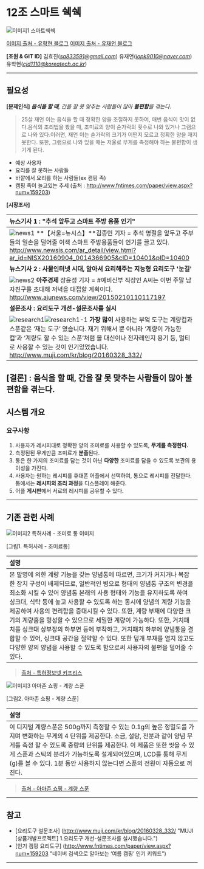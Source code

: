 12조 스마트 쉑쉑
=============================================================
![이미지1 스마트쉑쉑](http://blogfiles.naver.net/MjAxNjExMTZfMTA2/MDAxNDc5MjkyNTEzODYz.VijYQT78SuLeslOCVC_lBjFUnXMwn6SvWo83gGV7eocg.aXnknam3cioBmiZassjvKfNvBLQQffC7EQTziE-e21Ug.JPEG.dbgkrgus1/KakaoTalk_20161116_184547403.jpg)

[이미지 출처 - 유학현 블로그](http://blog.naver.com/dbgkrgus1/220863351742)
[이미지 출처 - 유재언 블로그](http://blog.naver.com/iopk9010)


**[조원 & GIT ID]**
김효진(*sa833591@gmail.com*)
유재언(*iopk9010@naver.com*)
유학현(*cjd1110@koreatech.ac.kr*)

----------------


필요성
---------------------
**[문제인식]**
_**음식을 할 때**, 간을 잘 못 맞추는 사람들이 많아 **불편함**을 겪는다._
 > 25살 재언 이는 음식을 할 때 정확한 양을 조절하지 못하여, 매번 음식이 맛이 없다.음식의 조리법을 봤을 때, 조미료의 양이 숟가락의 횟수로 나와 있거나 그램으로 나와 있다.이러면, 재언 이는 숟가락의 크기가 어떤지 모르고 정확한 양을 재지 못한다. 또한, 그램으로 나와 있을 때는 저울로 무게를 측정해야 하는 불편함이 생기게 된다.
 
  * 예상 사용자
* 요리를 잘 못하는 사람들
* 바깥에서 요리를 하는 사람들(ex 캠핑 족)
* 캠핑 족이 늘고있는 추세 
(출처 : http://www.fntimes.com/paper/view.aspx?num=159203)

**[시장조사]**

| **뉴스기사 1 : "추석 앞두고 스마트 주방 용품 인기"** |
| :-----------  |
| ![news1](http://postfiles3.naver.net/MjAxNjExMTZfNzcg/MDAxNDc5MzAzMDI1OTE3.zDT0rM59CBvFow_x9vkKc9tNsFCNwJw8R0Zk8R50QJ4g.TTdtXm_OYaxsh_XVvaePkdDZ9EPSKRCbTCjcIbzBzIQg.JPEG.iopk9010/news1.jpg?type=w3)                  **【서울=뉴시스】**김종민 기자 = 추석 명절을 앞두고 주부들의 일손을 덜어줄 이색 스마트 주방용품들이 인기를 끌고 있다. http://www.newsis.com/ar_detail/view.html?ar_id=NISX20160904_0014366905&cID=10401&pID=10400|
| **뉴스기사 2 : 사물인터넷 시대, 알아서 요리해주는 지능형 요리도구 '눈길'** |
| ![news2](http://postfiles13.naver.net/MjAxNjExMTZfMjkw/MDAxNDc5MzAzMDI2MTMz.8ZqJxM4ZDR-5wb7fhkN3YL557d0yvRY9tnQdXCdl-psg.5VUeZmhLo-3ndgzCObJYxZ2Gh-PdH8iLTSyat5X-TWAg.PNG.iopk9010/news2.png?type=w3)                  **아주경제** 장윤정 기자 = #예비신부 직장인 A씨는 이번 주말 남자친구를 초대해 저녁을 대접할 계획이다.           http://www.ajunews.com/view/20150210110117197  |
| **설문조사 : 요리도구 개선-설문조사를 실시** |
| ![research1](http://postfiles13.naver.net/MjAxNjExMTZfNjUg/MDAxNDc5MzAzMDI2NzQ3.D0YbNb5Gv-oMcTE0ddMnynq8dXvC25sB32OSTUpfT3cg.Yxne8W-oazwvTeGUhP9z4op0ICd4-cb28eXlir0-Sx8g.PNG.iopk9010/research1.png?type=w3)![research1-1](http://postfiles14.naver.net/MjAxNjExMTZfMzEg/MDAxNDc5MzAzMDI3MjIz.qQG1Vi-C07WTkZyMJl6du4izN3tHl9u_acvUTx-uu00g.gmSY_x5TDffn8FbTv3NFbdMl6JAdH9R_S6JG-96V5GIg.PNG.iopk9010/research1-1.png?type=w3)                **가장 많이** 사용하는 부엌 도구는 계량컵과 스푼같은 ‘재는 도구’ 였습니다. 재기 위해서 뿐 아니라 ‘계량이 가능한 컵’과 ‘계량도 할 수 있는 스푼’처럼 볼 대신이나 전자레인지 용기 등, 멀티로 사용할 수 있는 것이 인기있었습니다.   http://www.muji.com/kr/blog/20160328_332/|

**[결론]** : **음식을 할 때**, 간을 잘 못 맞추는 사람들이 많아 **불편함**을 겪는다.
----------------


시스템 개요
---------------------
### 요구사항
 1. 사용자가 레시피대로 정확한 양의 조미료를 사용할 수 있도록, **무게를 측정한다.** 
 2. 측정된된 무게만큼 조미료가 **분출**된다. 
 3. 통은 한 가지의 조미료를 담는 것이 아닌 **다양한** 조미료를 담을 수 있도록 보관의 용이성을 가진다. 
 4. 사용자는 원하는 레시피를 휴대폰 어플에서 선택하여, 통으로 레시피를 전달한다. 통에서는 **레시피의 조리 과정**을 디스플레이 해준다. 
 5. 어플 **게시판**에서 서로의 레시피를 공유할 수 있다.

----------------


기존 관련 사례
---------------------

![이미지2 특허사례 - 조미료 통 이미지](http://blogfiles.naver.net/MjAxNjExMTZfMTEx/MDAxNDc5MjkyNjI5NTgw.zj82x7kf2sBHd2IQXTsH7KIsLz5n3E5Tajrl_txGZAIg.1WzV-XPP6U3xtm4giHP2Tx1G9F9uhvUODepvRGe-z9Qg.JPEG.dbgkrgus1/measure2.JPG " 계량기능을 갖는 용기(CONTAINER HAVING MEASURING FUNCTION)")

[그림1. 특허사례 - 조미료통]

|     **설명**   |
| :-----------  |
| 본 발명에 의한 계량 기능을 갖는 양념통에 따르면, 크기가 커지거나 복잡한 장치 구성이 배제되므로, 일반적인 병으로 형태의 양념통 구조의 변경을 최소화 시킬 수 있어 양념통 본래의 사용 형태와 기능을 유지하도록 하여 싱크대, 식탁 등에 놓고 사용할 수 있도록 하는 동시에 양념의 계량 기능을 제공하여 사용의 편리함을 증대시킬 수 있다. 또한, 계량 부재에 다양한 크기의 계량홈을 형성할 수 있으므로 세밀한 계량이 가능하다. 또한, 거치패치를 싱크대 상부장의 하부면 등에 부착하고, 거치패치 하부에 양념통을 결합할 수 있어, 싱크대 공간을 절약할 수 있다. 또한 덮개 부재를 열지 않고도 다양한 양의 양념을 사용할 수 있도록 함으로써 사용자의 불편을 덜어줄 수 있다.|
>[출처 - 특허정보넷 키프리스][1]


![이미지3 아마존 쇼핑 - 계량 스푼](http://macrostacks.com/wp-content/uploads/2016/06/Digital-Measuring-Spoon-2.png "아마존 쇼핑 - 계량 스푼)")

[그림2. 아마존 쇼핑 - 계량 스푼]

|     **설명**   |
| :-----------  |
|  이 디지털 계량스푼은 500g까지 측정할 수 있는 0.1g의 높은 정밀도를 가지며 변화하는 무게의 4 단위를 제공한다. 소금, 설탕, 전분과 같이 양념 무게를 측정 할 수 있도록 중량의 단위를 제공한다. 이 제품은 또한 씻을 수 있게 스푼과 스틱의 분리가 가능하도록 설계되어있으며, LCD를 통해 무게(g)를 볼 수 있다. 1분 동안 사용하지 않는다면 스푼의 전원이 자동으로 꺼진다.|
>[출처 - 아마존 쇼핑 - 계량 스푼][2]

----------------



참고
-------------
* [요리도구 설문조사] (http://www.muji.com/kr/blog/20160328_332/ "MUJI [상품개발프로젝트] 1.요리도구 개선-설문조사를 실시했습니다.")
* [인기 캠핑 요리도구] (http://www.fntimes.com/paper/view.aspx?num=159203 "네이버 검색으로 알아보는 ‘여름 캠핑’ 인기 키워드")

[1]: http://kportal.kipris.or.kr/kportal/search/total_search.do "특허사례 - 조미료 통"
[2]: https://www.amazon.com/HuntGold-Digital-Kitchen-Electric-Measuring/dp/B010CL5T16/ref=pd_sbs_79_4?_encoding=UTF8&pd_rd_i=B010CL5T16&pd_rd_r=8THVJFDEP798VH6PN09X&pd_rd_w=1ARdb&pd_rd_wg=4FHDA&psc=1&refRID=8THVJFDEP798VH6PN09X/ "아마존 쇼핑 - 계량 스푼"

----------------


